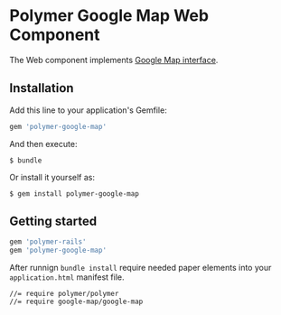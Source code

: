 # Polymer Google Map Web Component

The Web component implements [Google Map interface](http://googlewebcomponents.github.io/google-map/components/google-map/).



## Installation

Add this line to your application's Gemfile:

```ruby
gem 'polymer-google-map'
```



And then execute:

    $ bundle

Or install it yourself as:

    $ gem install polymer-google-map

## Getting started

```ruby
gem 'polymer-rails'
gem 'polymer-google-map'
```

After runnign `bundle install` require needed paper elements into your `application.html` manifest file.

    //= require polymer/polymer
    //= require google-map/google-map




